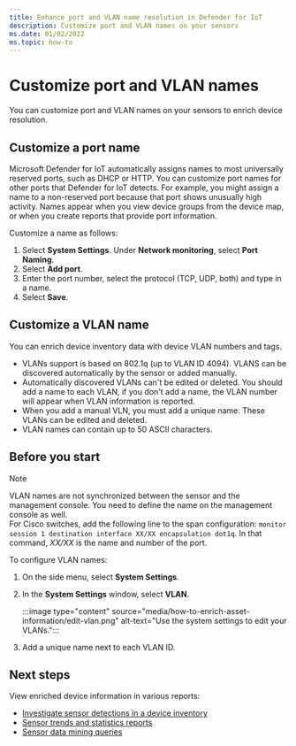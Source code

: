 ```yaml
---
title: Enhance port and VLAN name resolution in Defender for IoT
description: Customize port and VLAN names on your sensors 
ms.date: 01/02/2022
ms.topic: how-to
---
```


# Customize port and VLAN names

You can customize port and VLAN names on your sensors to enrich device resolution.

## Customize a port name

Microsoft Defender for IoT automatically assigns names to most universally reserved ports, such as DHCP or HTTP. You can customize port names for other ports that Defender for IoT detects. For example, you might assign a name to a non-reserved port because that port shows unusually high activity. Names appear when you view device groups from the device map, or when you create reports that provide port information.

Customize a name as follows:

1. Select **System Settings**. Under **Network monitoring**, select **Port Naming**.
2. Select **Add port**.
3. Enter the port number, select the protocol (TCP, UDP, both) and type in a name.
4. Select **Save**.

## Customize a VLAN name

You can enrich device inventory data with device VLAN numbers and tags. 

- VLANs support is based on 802.1q (up to VLAN ID 4094). VLANS can be discovered automatically by the sensor or added manually.
- Automatically discovered VLANs can't be edited or deleted. You should add a name to each VLAN, if you don't add a name, the VLAN number will appear when VLAN information is reported.
- When you add a manual VLN, you must add a unique name. These VLANs can be edited and deleted.
- VLAN names can contain up to 50 ASCII characters.

## Before you start
> [!NOTE]
> VLAN names are not synchronized between the sensor and the management console. You need to define the name on the management console as well.  
For Cisco switches, add the following line to the span configuration: `monitor session 1 destination interface XX/XX encapsulation dot1q`. In that command, *XX/XX* is the name and number of the port.

To configure VLAN names:

1. On the side menu, select **System Settings**.

2. In the **System Settings** window, select **VLAN**.

    :::image type="content" source="media/how-to-enrich-asset-information/edit-vlan.png" alt-text="Use the system settings to edit your VLANs.":::

3. Add a unique name next to each VLAN ID.


## Next steps

View enriched device information in various reports:

- [Investigate sensor detections in a device inventory](how-to-investigate-sensor-detections-in-a-device-inventory.md)
- [Sensor trends and statistics reports](how-to-create-trends-and-statistics-reports.md)
- [Sensor data mining queries](how-to-create-data-mining-queries.md)
